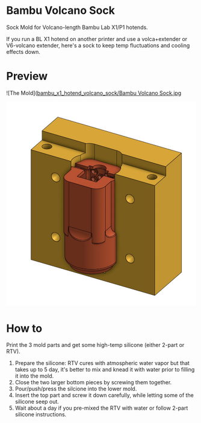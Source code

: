 # Bambu Volcano Sock

Sock Mold for Volcano-length Bambu Lab X1/P1 hotends.

If you run a BL X1 hotend on another printer and use a volca+extender or V6-volcano extender, here's a sock to keep temp fluctuations and cooling effects down.

# Preview

![The Mold]([bambu_x1_hotend_volcano_sock/Bambu Volcano Sock.jpg](https://github.com/thingsapart/3dp_misc/blob/main/bambu_x1_hotend_volcano_sock/Sock%20Mounted.jpg?raw=true)

![The Sock](https://github.com/thingsapart/3dp_misc/blob/main/bambu_x1_hotend_volcano_sock/Bambu%20Volcano%20Sock.jpg?raw=true)

# How to
Print the 3 mold parts and get some high-temp silicone (either 2-part or RTV). 

1. Prepare the silicone: RTV cures with atmospheric water vapor but that takes up to 5 day, it's better to mix and knead it with water prior to filling it into the mold.
2. Close the two larger bottom pieces by screwing them together.
3. Pour/push/press the silcione into the lower mold.
4. Insert the top part and screw it down carefully, while letting some of the silicone seep out.
5. Wait about a day if you pre-mixed the RTV with water or follow 2-part silicone instructions.
